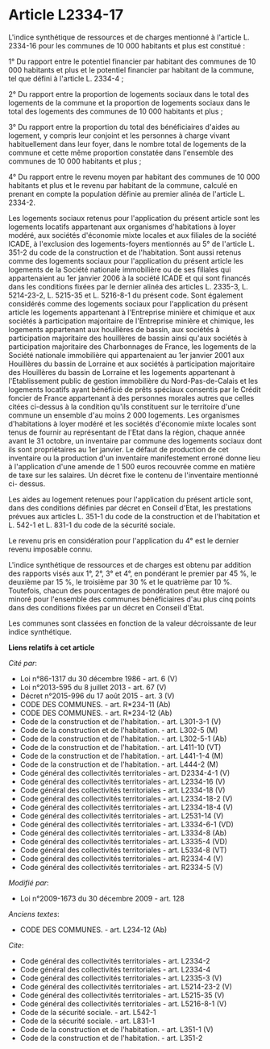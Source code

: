 # Article L2334-17

L'indice synthétique de ressources et de charges mentionné à l'article L. 2334-16 pour les communes de 10 000 habitants et
plus est constitué : 

1° Du rapport entre le potentiel financier par habitant des communes de 10 000 habitants et plus et le potentiel financier
par habitant de la commune, tel que défini à l'article L. 2334-4 ; 

2° Du rapport entre la proportion de logements sociaux dans le total des logements de la commune et la proportion de
logements sociaux dans le total des logements des communes de 10 000 habitants et plus ; 

3° Du rapport entre la proportion du total des bénéficiaires d'aides au logement, y compris leur conjoint et les personnes à
charge vivant habituellement dans leur foyer, dans le nombre total de logements de la commune et cette même proportion
constatée dans l'ensemble des communes de 10 000 habitants et plus ; 

4° Du rapport entre le revenu moyen par habitant des communes de 10 000 habitants et plus et le revenu par habitant de la
commune, calculé en prenant en compte la population définie au premier alinéa de l'article L. 2334-2. 

Les logements sociaux retenus pour l'application du présent article sont les logements locatifs appartenant aux organismes
d'habitations à loyer modéré, aux sociétés d'économie mixte locales et aux filiales de la société ICADE, à l'exclusion des
logements-foyers mentionnés au 5° de l'article L. 351-2 du code de la construction et de l'habitation. Sont aussi retenus
comme des logements sociaux pour l'application du présent article les logements de la Société nationale immobilière ou de ses
filiales qui appartenaient au 1er janvier 2006 à la société ICADE et qui sont financés dans les conditions fixées par le
dernier alinéa des articles L. 2335-3, L. 5214-23-2, 
L. 5215-35 et L. 5216-8-1 du présent code. Sont également considérés comme des logements sociaux pour l'application du
présent article les logements appartenant à l'Entreprise minière et chimique et aux sociétés à participation majoritaire de
l'Entreprise minière et chimique, les logements appartenant aux houillères de bassin, aux sociétés à participation
majoritaire des houillères de bassin ainsi qu'aux sociétés à participation majoritaire des Charbonnages de France, les
logements de la Société nationale immobilière qui appartenaient au 1er janvier 2001 aux Houillères du bassin de Lorraine et
aux sociétés à participation majoritaire des Houillères du bassin de Lorraine et les logements appartenant à l'Etablissement
public de gestion immobilière du Nord-Pas-de-Calais et les logements locatifs ayant bénéficié de prêts spéciaux consentis par
le Crédit foncier de France appartenant à des personnes morales autres que celles citées ci-dessus à la condition qu'ils
constituent sur le territoire d'une commune un ensemble d'au moins 2 000 logements. Les organismes d'habitations à loyer
modéré et les sociétés d'économie mixte locales sont tenus de fournir au représentant de l'Etat dans la région, chaque année
avant le 31 octobre, un inventaire par commune des logements sociaux dont ils sont propriétaires au 1er janvier. Le défaut de
production de cet inventaire ou la production d'un inventaire manifestement erroné donne lieu à l'application d'une amende de
1 500 euros recouvrée comme en matière de taxe sur les salaires. Un décret fixe le contenu de l'inventaire mentionné ci-
dessus. 

Les aides au logement retenues pour l'application du présent article sont, dans des conditions définies par décret en Conseil
d'Etat, les prestations prévues aux articles L. 351-1 du code de la construction et de l'habitation et L. 542-1 et L. 831-1
du code de la sécurité sociale. 

Le revenu pris en considération pour l'application du 4° est le dernier revenu imposable connu. 

L'indice synthétique de ressources et de charges est obtenu par addition des rapports visés aux 1°, 2°, 3° et 4°, en
pondérant le premier par 45 %, le deuxième par 15 %, le troisième par 30 % et le quatrième par 10 %. Toutefois, chacun des
pourcentages de pondération peut être majoré ou minoré pour l'ensemble des communes bénéficiaires d'au plus cinq points dans
des conditions fixées par un décret en Conseil d'Etat. 

Les communes sont classées en fonction de la valeur décroissante de leur indice synthétique.

**Liens relatifs à cet article**

_Cité par_:

  - Loi n°86-1317 du 30 décembre 1986 - art. 6 (V)
  - Loi n°2013-595 du 8 juillet 2013 - art. 67 (V)
  - Décret n°2015-996 du 17 août 2015 - art. 3 (V)
  - CODE DES COMMUNES. - art. R*234-11 (Ab)
  - CODE DES COMMUNES. - art. R*234-12 (Ab)
  - Code de la construction et de l'habitation. - art. L301-3-1 (V)
  - Code de la construction et de l'habitation. - art. L302-5 (M)
  - Code de la construction et de l'habitation. - art. L302-5-1 (Ab)
  - Code de la construction et de l'habitation. - art. L411-10 (VT)
  - Code de la construction et de l'habitation. - art. L441-1-4 (M)
  - Code de la construction et de l'habitation. - art. L444-2 (M)
  - Code général des collectivités territoriales - art. D2334-4-1 (V)
  - Code général des collectivités territoriales - art. L2334-16 (V)
  - Code général des collectivités territoriales - art. L2334-18 (V)
  - Code général des collectivités territoriales - art. L2334-18-2 (V)
  - Code général des collectivités territoriales - art. L2334-18-4 (V)
  - Code général des collectivités territoriales - art. L2531-14 (V)
  - Code général des collectivités territoriales - art. L3334-6-1 (VD)
  - Code général des collectivités territoriales - art. L3334-8 (Ab)
  - Code général des collectivités territoriales - art. L3335-4 (VD)
  - Code général des collectivités territoriales - art. L5334-8 (VT)
  - Code général des collectivités territoriales - art. R2334-4 (V)
  - Code général des collectivités territoriales - art. R2334-5 (V)

_Modifié par_:

  - Loi n°2009-1673 du 30 décembre 2009 - art. 128

_Anciens textes_:

  - CODE DES COMMUNES. - art. L234-12 (Ab)

_Cite_:

  - Code général des collectivités territoriales - art. L2334-2
  - Code général des collectivités territoriales - art. L2334-4
  - Code général des collectivités territoriales - art. L2335-3 (V)
  - Code général des collectivités territoriales - art. L5214-23-2 (V)
  - Code général des collectivités territoriales - art. L5215-35 (V)
  - Code général des collectivités territoriales - art. L5216-8-1 (V)
  - Code de la sécurité sociale. - art. L542-1
  - Code de la sécurité sociale. - art. L831-1
  - Code de la construction et de l'habitation. - art. L351-1 (V)
  - Code de la construction et de l'habitation. - art. L351-2
